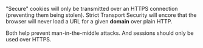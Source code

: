 "Secure" cookies will only be transmitted over an HTTPS connection (preventing them being stolen). 
Strict Transport Security will encore that the browser will never load a URL for a given **domain** over plain HTTP.

Both help prevent man-in-the-middle attacks. And sessions should only be used over HTTPS.
